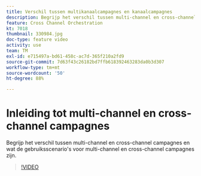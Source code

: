 ```yaml
---
title: Verschil tussen multikanaalcampagnes en kanaalcampagnes
description: Begrijp het verschil tussen multi-channel en cross-channel campagnes en wat de gebruiksscenario's voor multi-channel en cross-channel campagnes zijn.
feature: Cross Channel Orchestration
kt: 7018
thumbnail: 330984.jpg
doc-type: feature video
activity: use
team: TM
exl-id: e715497a-bd61-458c-ac7d-365f210a2fd9
source-git-commit: 7d63f43c26182bd7ffb618392463283da0b3d307
workflow-type: tm+mt
source-wordcount: '50'
ht-degree: 88%

---
```


# Inleiding tot multi-channel en cross-channel campagnes

Begrijp het verschil tussen multi-channel en cross-channel campagnes en wat de gebruiksscenario&#39;s voor multi-channel en cross-channel campagnes zijn.

>[!VIDEO](https://video.tv.adobe.com/v/330984?quality=12)
